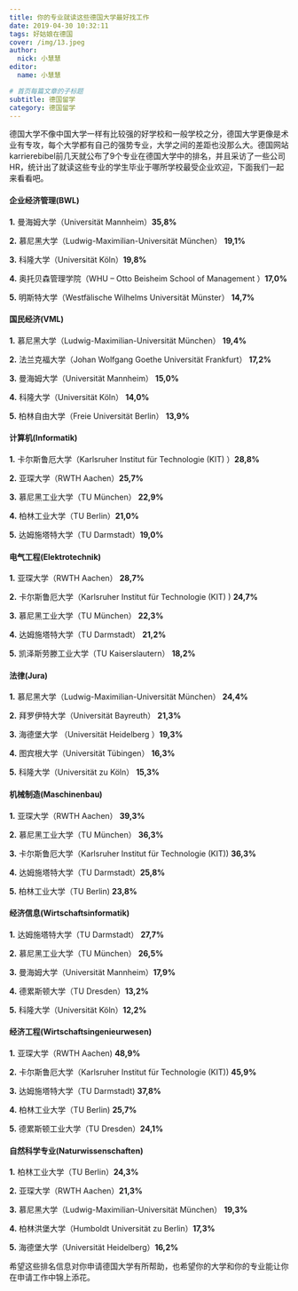 ```yaml
---
title: 你的专业就读这些德国大学最好找工作
date: 2019-04-30 10:32:11
tags: 好姑娘在德国
cover: /img/13.jpeg
author: 
  nick: 小慧慧
editor:
  name: 小慧慧

# 首页每篇文章的子标题
subtitle: 德国留学
category: 德国留学
---
```


德国大学不像中国大学一样有比较强的好学校和一般学校之分，德国大学更像是术业有专攻，每个大学都有自己的强势专业，大学之间的差距也没那么大。德国网站karrierebibel前几天就公布了9个专业在德国大学中的排名，并且采访了一些公司HR，统计出了就读这些专业的学生毕业于哪所学校最受企业欢迎，下面我们一起来看看吧。


#### **企业经济管理(BWL)**

  

**1.** 曼海姆大学（Universität Mannheim）**35,8%**

**2\.** 慕尼黑大学（Ludwig-Maximilian-Universität München） **19,1%**

**3.** 科隆大学（Universität Köln）**19,8%**

**4\.** 奥托贝森管理学院（WHU – Otto Beisheim School of Management ）**17,0%**

**5\.** 明斯特大学（Westfälische Wilhelms Universität Münster） **14,7%**

  


#### **国民经济(VML)**

  

**1\.** 慕尼黑大学（Ludwig-Maximilian-Universität München） **19,4%**  

**2\.** 法兰克福大学（Johan Wolfgang Goethe Universität Frankfurt） **17,2%**

**3\.** 曼海姆大学（Universität Mannheim） **15,0%**

**4\.** 科隆大学（Universität Köln） **14,0%**

**5\.** 柏林自由大学（Freie Universität Berlin） **13,9%**

  


#### **计算机(Informatik)**

  

**1\.** 卡尔斯鲁厄大学（Karlsruher Institut für Technologie (KIT) ）**28,8%**

**2.** 亚琛大学（RWTH Aachen）**25,7%**

**3\.** 慕尼黑工业大学（TU München） **22,9%**

**4.** 柏林工业大学（TU Berlin）**21,0%**

**5\.** 达姆施塔特大学（TU Darmstadt）**19,0%**

  

#### **电气工程(Elektrotechnik)**

  

**1.** 亚琛大学（RWTH Aachen） **28,7%**

**2\.** 卡尔斯鲁厄大学（Karlsruher Institut für Technologie (KIT) ) **24,7%**

**3.** 慕尼黑工业大学（TU München） **22,3%**

**4.** 达姆施塔特大学（TU Darmstadt） **21,2%**

**5.** 凯泽斯劳滕工业大学（TU Kaiserslautern） **18,2%**

  


#### **法律(Jura)**

  

**1\.** 慕尼黑大学（Ludwig-Maximilian-Universität München） **24,4%**

**2.** 拜罗伊特大学（Universität Bayreuth） **21,3%**

**3\.** 海德堡大学 （Universität Heidelberg ）**19,3%**

**4\.** 图宾根大学（Universität Tübingen） **16,3%**

**5\.** 科隆大学（Universität zu Köln） **15,3%**

  

#### **机械制造(Maschinenbau)**

  

**1\.** 亚琛大学（RWTH Aachen） **39,3%**

**2\.** 慕尼黑工业大学（TU München） **36,3%**

**3.** 卡尔斯鲁厄大学（Karlsruher Institut für Technologie (KIT)) **36,3%**

**4\.** 达姆施塔特大学（TU Darmstadt）**25,8%**

**5\.** 柏林工业大学（TU Berlin) **23,8%**

  


#### **经济信息(Wirtschaftsinformatik)**

  

**1.** 达姆施塔特大学（TU Darmstadt） **27,7%**

**2\.** 慕尼黑工业大学（TU München） **26,5%**

**3.** 曼海姆大学（Universität Mannheim）**17,9%**

**4\.** 德累斯顿大学（TU Dresden）**13,2%**

**5.** 科隆大学（Universität Köln）**12,2%**

  

#### **经济工程(Wirtschaftsingenieurwesen)**

  

**1\.** 亚琛大学（RWTH Aachen) **48,9%**

**2.** 卡尔斯鲁厄大学（Karlsruher Institut für Technologie (KIT)) **45,9%**

**3\.** 达姆施塔特大学（TU Darmstadt) **37,8%**

**4.** 柏林工业大学（TU Berlin) **25,7%**

**5\.** 德累斯顿工业大学（TU Dresden）**24,1%**




#### **自然科学专业(Naturwissenschaften)**

**1\.** 柏林工业大学（TU Berlin）**24,3%**

**2.** 亚琛大学（RWTH Aachen）**21,3%**

**3.** 慕尼黑大学（Ludwig-Maximilian-Universität München） **19,3%**

**4\.** 柏林洪堡大学（Humboldt Universität zu Berlin）**17,3%**

**5\.** 海德堡大学（Universität Heidelberg）**16,2%**

  

希望这些排名信息对你申请德国大学有所帮助，也希望你的大学和你的专业能让你在申请工作中锦上添花。